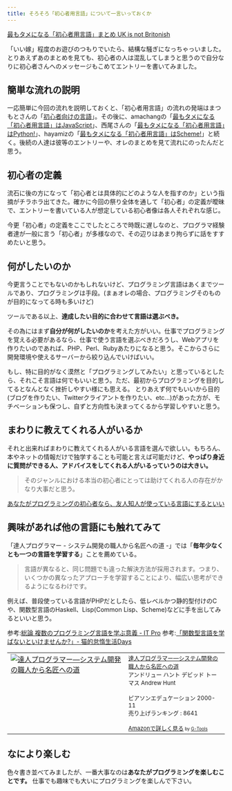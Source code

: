 ```yaml
---
title: そろそろ「初心者用言語」について一言いっておくか
---
```

<a href="http://generation1986.g.hatena.ne.jp/ukstudio/20080204/1202113687">最もタメになる「初心者用言語」まとめ UK is not Britonish</a>

「いい嫁」程度のお遊びのつもりでいたら、結構な騒ぎになっちゃっいました。とりあえずあのまとめを見ても、初心者の人は混乱してしまうと思うので自分なりに初心者さんへのメッセージもこめてエントリーを書いてみました。

<h2>簡単な流れの説明</h2>
一応簡単に今回の流れを説明しておくと、「初心者用言語」の流れの発端はまつもとさんの「<a href="http://www.rubyist.net/~matz/20080204.html#p01">初心者向けの言語</a>」。その後に、amachangの「<a href="http://d.hatena.ne.jp/amachang/20080204/1202096633">最もタメになる「初心者用言語」はJavaScript</a>」、西尾さんの「<a href="http://d.hatena.ne.jp/nishiohirokazu/20080204/1202104617">最もタメになる「初心者用言語」はPython!</a>」、hayamizの「<a href="http://d.hatena.ne.jp/hayamiz/20080204/1202108447">最もタメになる「初心者用言語」はScheme!</a>」と続く。後続の人達は彼等のエントリーや、オレのまとめを見て流れにのったんだと思う。

<h2>初心者の定義</h2>
流石に後の方になって「初心者とは具体的にどのような人を指すのか」という指摘がチラホラ出てきた。確かに今回の祭り全体を通して「初心者」の定義が曖昧で、エントリーを書いている人が想定している初心者像は各人それぞれな感じ。

今更「初心者」の定義をここでしたところで時既に遅しなのと、プログラマ経験者達が一般に言う「初心者」が多様なので、その辺りはあまり拘らずに話をすすめたいと思う。

<h2>何がしたいのか</h2>
今更言うことでもないのかもしれないけど、プログラミング言語はあくまでツールであり、プログラミングは手段。(まぁオレの場合、プログラミングそのものが目的になってる時も多いけど)

ツールである以上、<strong>達成したい目的に合わせて言語は選ぶべき。</strong>

その為にはまず<strong>自分が何がしたいのか</strong>を考えた方がいい。仕事でプログラミングを覚える必要があるなら、仕事で使う言語を選ぶべきだろうし、Webアプリを作りたいのであれば、PHP、Perl、Rubyあたりになると思う。そこからさらに開発環境や使えるサーバーから絞り込んでいけばいい。

もし、特に目的がなく漠然と「プログラミングしてみたい」と思っているとしたら、それこそ言語は何でもいいと思う。ただ、最初からプログラミングを目的してるとなんとなく挫折しやすい様にも思える。
とりあえず何でもいいから目的(ブログを作りたい、Twitterクライアントを作りたい、etc...)があった方が、モチベーションも保つし、自ずと方向性も決まってくるから学習しやすいと思う。

<h2>まわりに教えてくれる人がいるか</h2>
それと出来ればまわりに教えてくれる人がいる言語を選んで欲しい。もちろん、本やネットの情報だけで独学することも可能と言えば可能だけど、<strong>やっぱり身近に質問ができる人、アドバイスをしてくれる人がいるっていうのは大きい。</strong>

<blockquote>
そのジャンルにおける本当の初心者にとっては助けてくれる人の存在がかなり大事だと思う。
</blockquote>
<a href="http://www.akiyan.com/blog/archives/2008/02/post_106.html">あなたがプログラミングの初心者なら、友人知人が使っている言語にするといい</a>

<h2>興味があれば他の言語にも触れてみて</h2>
「達人プログラマー - システム開発の職人から名匠への道 -」では「<strong>毎年少なくとも一つの言語を学習する</strong>」ことを薦めている。

<blockquote>
言語が異なると、同じ問題でも違った解決方法が採用されます。つまり、いくつかの異なったアプローチを学習することにより、幅広い思考ができるようになるわけです。
</blockquote>

例えば、普段使っている言語がPHPだとしたら、低レベルかつ静的型付けのCや、関数型言語のHaskell、Lisp(Common Lisp、Scheme)などに手を出してみるといいと思う。

参考:<a href="http://itpro.nikkeibp.co.jp/article/COLUMN/20070618/275142/">総論 複数のプログラミング言語を学ぶ意義 - IT Pro</a>
参考:<a href="http://d.hatena.ne.jp/yuki_neko_nyan/20071011/1192069372">「関数型言語を学ばないといけませんか?」- 猫的怠惰生活Days</a>

<table border="0" cellpadding="5"><tr><td valign="top"><a href="http://www.amazon.co.jp/exec/obidos/ASIN/4894712741/ukstudio0c-22/" target="_top"><img src="http://ecx.images-amazon.com/images/I/119HY1S5M2L.jpg" border="0" alt="達人プログラマー―システム開発の職人から名匠への道" /></a></td><td valign="top"><font size="-1"><a href="http://www.amazon.co.jp/exec/obidos/ASIN/4894712741/ukstudio0c-22/" target="_top">達人プログラマー―システム開発の職人から名匠への道</a><br />アンドリュー ハント デビッド トーマス Andrew Hunt <br /><br />ピアソンエデュケーション  2000-11<br />売り上げランキング : 8641<br /><br /><a href="http://www.amazon.co.jp/exec/obidos/ASIN/4894712741/ukstudio0c-22/" target="_top">Amazonで詳しく見る</a></font><font size="-2"> by <a href="http://www.goodpic.com/mt/aws/index.html" >G-Tools</a></font></td></tr></table>

<h2>なにより楽しむ</h2>
色々書き並べてみましたが、一番大事なのは<strong>あなたがプログラミングを楽しむことです。</strong> 仕事でも趣味でも大いにプログラミングを楽しんで下さい。
